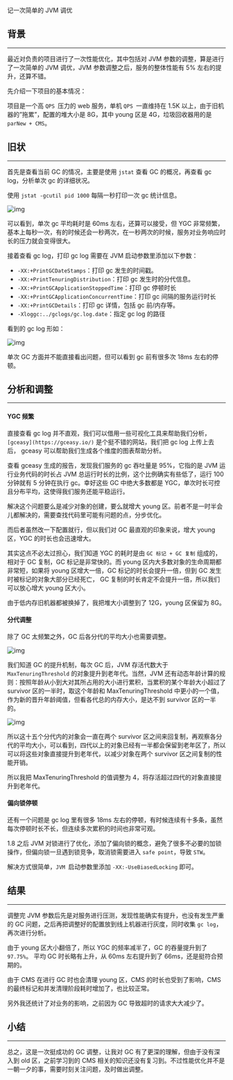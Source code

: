 记一次简单的 JVM 调优

## 背景

------

最近对负责的项目进行了一次性能优化，其中包括对 JVM 参数的调整，算是进行了一次简单的 JVM 调优，JVM 参数调整之后，服务的整体性能有 5% 左右的提升，还算不错。

先介绍一下项目的基本情况：

项目是一个高 `QPS `压力的 web 服务，单机 `QPS `一直维持在 1.5K 以上，由于旧机器的”拖累”，配置的堆大小是 8G，其中 young 区是 4G，垃圾回收器用的是 `parNew + CMS`。

## 旧状

------

首先是查看当前 GC 的情况，主要是使用 `jstat` 查看 GC 的概况，再查看 gc log，分析单次 gc 的详细状况。

使用 `jstat -gcutil pid 1000` 每隔一秒打印一次 gc 统计信息。

![img](https://zhenbianshu.github.io/images/2019/gcutil.png)

可以看到，单次 gc 平均耗时是 60ms 左右，还算可以接受，但 YGC 非常频繁，基本上每秒一次，有的时候还会一秒两次，在一秒两次的时候，服务对业务响应时长的压力就会变得很大。

接着查看 gc log，打印 gc log 需要在 JVM 启动参数里添加以下参数：

- `-XX:+PrintGCDateStamps`：打印 gc 发生的时间戳。
- `-XX:+PrintTenuringDistribution`：打印 gc 发生时的分代信息。
- `-XX:+PrintGCApplicationStoppedTime`：打印 gc 停顿时长
- `-XX:+PrintGCApplicationConcurrentTime`：打印 gc 间隔的服务运行时长
- `-XX:+PrintGCDetails`：打印 gc 详情，包括 gc 前/内存等。
- `-Xloggc:../gclogs/gc.log.date`：指定 gc log 的路径

看到的 gc log 形如：

![img](https://zhenbianshu.github.io/images/2019/gclog.png)

单次 GC 方面并不能直接看出问题，但可以看到 gc 前有很多次 18ms 左右的停顿。

## 分析和调整

------

#### YGC 频繁

直接查看 gc log 并不直观，我们可以借用一些可视化工具来帮助我们分析， `[gceasy](https://gceasy.io/)` 是个挺不错的网站，我们把 gc log 上传上去后， gceasy 可以帮助我们生成各个维度的图表帮助分析。

查看 gceasy 生成的报告，发现我们服务的 gc 吞吐量是 95%，它指的是 JVM 运行业务代码的时长占 JVM 总运行时长的比例，这个比例确实有些低了，运行 100 分钟就有 5 分钟在执行 gc。幸好这些 GC 中绝大多数都是 YGC，单次时长可控且分布平均，这使得我们服务还能平稳运行。

解决这个问题要么是减少对象的创建，要么就增大 young 区。前者不是一时半会儿都解决的，需要查找代码里可能有问题的点，分步优化。

而后者虽然改一下配置就行，但以我们对 GC 最直观的印象来说，增大 young 区，YGC 的时长也会迅速增大。

其实这点不必太过担心，我们知道 YGC 的耗时是由 `GC 标记 + GC 复制` 组成的，相对于 GC 复制，GC 标记是非常快的。而 young 区内大多数对象的生命周期都非常短，如果将 young 区增大一倍，GC 标记的时长会提升一倍，但到 GC 发生时被标记的对象大部分已经死亡， GC 复制的时长肯定不会提升一倍，所以我们可以放心增大 young 区大小。

由于低内存旧机器都被换掉了，我把堆大小调整到了 12G，young 区保留为 8G。

#### 分代调整

除了 GC 太频繁之外，GC 后各分代的平均大小也需要调整。

![img](https://zhenbianshu.github.io/images/2019/tenuring.png)

我们知道 GC 的提升机制，每次 GC 后，JVM 存活代数大于 `MaxTenuringThreshold` 的对象提升到老年代。当然，JVM 还有动态年龄计算的规则：按照年龄从小到大对其所占用的大小进行累积，当累积的某个年龄大小超过了 survivor 区的一半时，取这个年龄和 MaxTenuringThreshold 中更小的一个值，作为新的晋升年龄阈值，但看各代总的内存大小，是达不到 survivor 区的一半的。

![img](https://zhenbianshu.github.io/images/2019/survivor.png)

所以这十五个分代内的对象会一直在两个 survivor 区之间来回复制，再观察各分代的平均大小，可以看到，四代以上的对象已经有一半都会保留到老年区了，所以可以将这些对象直接提升到老年代，以减少对象在两个 survivor 区之间复制的性能开销。

所以我把 MaxTenuringThreshold 的值调整为 4，将存活超过四代的对象直接提升到老年代。

#### 偏向锁停顿

还有一个问题是 gc log 里有很多 18ms 左右的停顿，有时候连续有十多条，虽然每次停顿时长不长，但连续多次累积的时间也非常可观。

1.8 之后 JVM 对锁进行了优化，添加了偏向锁的概念，避免了很多不必要的加锁操作，但偏向锁一旦遇到锁竞争，取消锁需要进入 `safe point`，导致 `STW`。

解决方式很简单，`JVM `启动参数里添加 `-XX:-UseBiasedLocking` 即可。

## 结果

------

调整完 JVM 参数后先是对服务进行压测，发现性能确实有提升，也没有发生严重的 GC 问题，之后再把调整好的配置放到线上机器进行灰度，同时收集 `gc log`，再次进行分析。

由于 young 区大小翻倍了，所以 YGC 的频率减半了，GC 的吞量提升到了` 97.75%`。 平均 GC 时长略有上升，从 60ms 左右提升到了 66ms，还是挺符合预期的。

由于 CMS 在进行 GC 时也会清理 young 区，CMS 的时长也受到了影响，CMS 的最终标记和并发清理阶段耗时增加了，也比较正常。

另外我还统计了对业务的影响，之前因为 GC 导致超时的请求大大减少了。

## 小结

------

总之，这是一次挺成功的 GC 调整，让我对 GC 有了更深的理解，但由于没有深入到 old 区，之前学习到的 CMS 相关的知识还没有复习到。不过性能优化并不是一朝一夕的事，需要时刻关注问题，及时做出调整。